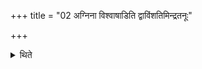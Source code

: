 +++
title = "02 अग्निना विश्वाषाडिति द्वाविंशतिमिन्द्रतनूः"

+++

<details><summary>थिते</summary>

अग्निना विश्वाषाडिति द्वाविंशतिमिन्द्रतनूः २
</details>
